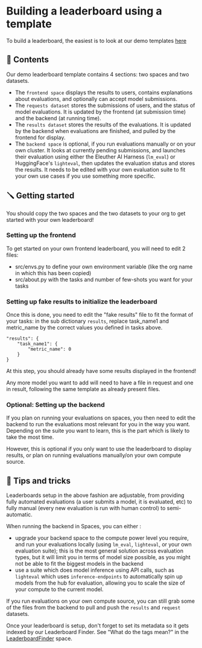 # Building a leaderboard using a template

To build a leaderboard, the easiest is to look at our demo templates [here](https://huggingface.co/demo-leaderboard-backend)

## 📏 Contents

Our demo leaderboard template contains 4 sections: two spaces and two datasets.

- The `frontend space` displays the results to users, contains explanations about evaluations, and optionally can accept model submissions. 
- The `requests dataset` stores the submissions of users, and the status of model evaluations. It is updated by the frontend (at submission time) and the backend (at running time).
- The `results dataset` stores the results of the evaluations. It is updated by the backend when evaluations are finished, and pulled by the frontend for display.
- The `backend space` is optional, if you run evaluations manually or on your own cluster. It looks at currently pending submissions, and launches their evaluation using either the Eleuther AI Harness (`lm_eval`) or HuggingFace's `lighteval`, then updates the evaluation status and stores the results. It needs to be edited with your own evaluation suite to fit your own use cases if you use something more specific.

## 🪛 Getting started

You should copy the two spaces and the two datasets to your org to get started with your own leaderboard!

### Setting up the frontend

To get started on your own frontend leaderboard, you will need to edit 2 files:
- src/envs.py to define your own environment variable (like the org name in which this has been copied)
- src/about.py with the tasks and number of few-shots you want for your tasks

### Setting up fake results to initialize the leaderboard

Once this is done, you need to edit the "fake results" file to fit the format of your tasks: in the sub dictionary `results`, replace task_name1 and metric_name by the correct values you defined in tasks above.
```
"results": {
    "task_name1": {
        "metric_name": 0
    }
}
```

At this step, you should already have some results displayed in the frontend!

Any more model you want to add will need to have a file in request and one in result, following the same template as already present files.

### Optional: Setting up the backend

If you plan on running your evaluations on spaces, you then need to edit the backend to run the evaluations most relevant for you in the way you want. 
Depending on the suite you want to learn, this is the part which is likely to take the most time.

However, this is optional if you only want to use the leaderboard to display results, or plan on running evaluations manually/on your own compute source.

## 🔧 Tips and tricks

Leaderboards setup in the above fashion are adjustable, from providing fully automated evaluations (a user submits a model, it is evaluated, etc) to fully manual (every new evaluation is run with human control) to semi-automatic. 

When running the backend in Spaces, you can either :
- upgrade your backend space to the compute power level you require, and run your evaluations locally (using `lm_eval`, `lighteval`, or your own evaluation suite); this is the most general solution across evaluation types, but it will limit you in terms of model size possible, as you might not be able to fit the biggest models in the backend
- use a suite which does model inference using API calls, such as `lighteval` which uses `inference-endpoints` to automatically spin up models from the hub for evaluation, allowing you to scale the size of your compute to the current model.

If you run evaluations on your own compute source, you can still grab some of the files from the backend to pull and push the `results` and `request` datasets.

Once your leaderboard is setup, don't forget to set its metadata so it gets indexed by our Leaderboard Finder. See "What do the tags mean?" in the [LeaderboardFinder](https://huggingface.co/spaces/leaderboards/LeaderboardFinder) space.
